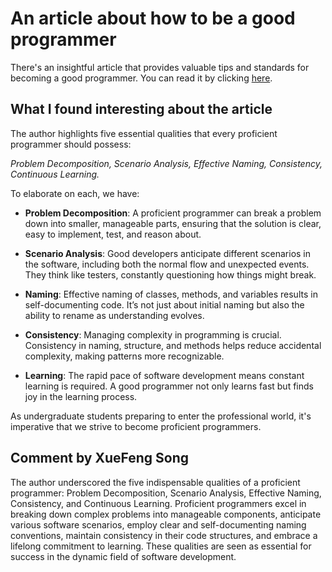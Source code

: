 # An article about how to be a good programmer
There's an insightful article that provides valuable tips and standards for becoming a good programmer. You can read it by clicking [here](https://henrikwarne.com/2014/06/30/what-makes-a-good-programmer/).

## What I found interesting about the article
The author highlights five essential qualities that every proficient programmer should possess: 

*Problem Decomposition, Scenario Analysis, Effective Naming, Consistency, Continuous Learning.*

To elaborate on each, we have:
* **Problem Decomposition**: A proficient programmer can break a problem down into smaller, manageable parts, ensuring that the solution is clear, easy to implement, test, and reason about.

* **Scenario Analysis**: Good developers anticipate different scenarios in the software, including both the normal flow and unexpected events. They think like testers, constantly questioning how things might break.

* **Naming**: Effective naming of classes, methods, and variables results in self-documenting code. It’s not just about initial naming but also the ability to rename as understanding evolves.

* **Consistency**: Managing complexity in programming is crucial. Consistency in naming, structure, and methods helps reduce accidental complexity, making patterns more recognizable.

* **Learning**: The rapid pace of software development means constant learning is required. A good programmer not only learns fast but finds joy in the learning process.

As undergraduate students preparing to enter the professional world, it's imperative that we strive to become proficient programmers.

## Comment by XueFeng Song

The author underscored the five indispensable qualities of a proficient programmer: Problem Decomposition, Scenario Analysis, Effective Naming, Consistency, and Continuous Learning. Proficient programmers excel in breaking down complex problems into manageable components, anticipate various software scenarios, employ clear and self-documenting naming conventions, maintain consistency in their code structures, and embrace a lifelong commitment to learning. These qualities are seen as essential for success in the dynamic field of software development.